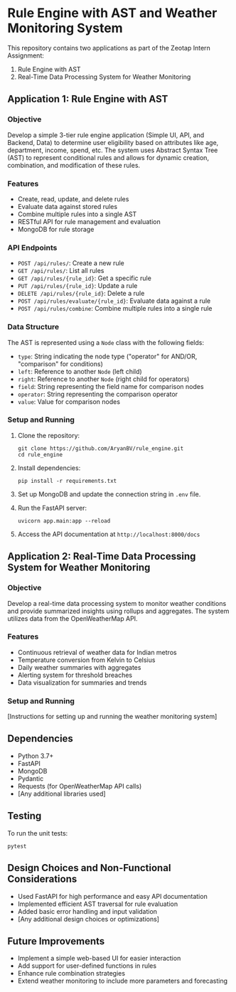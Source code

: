 # Rule Engine with AST and Weather Monitoring System

This repository contains two applications as part of the Zeotap Intern Assignment:
1. Rule Engine with AST
2. Real-Time Data Processing System for Weather Monitoring

## Application 1: Rule Engine with AST

### Objective
Develop a simple 3-tier rule engine application (Simple UI, API, and Backend, Data) to determine user eligibility based on attributes like age, department, income, spend, etc. The system uses Abstract Syntax Tree (AST) to represent conditional rules and allows for dynamic creation, combination, and modification of these rules.

### Features
- Create, read, update, and delete rules
- Evaluate data against stored rules
- Combine multiple rules into a single AST
- RESTful API for rule management and evaluation
- MongoDB for rule storage

### API Endpoints
- `POST /api/rules/`: Create a new rule
- `GET /api/rules/`: List all rules
- `GET /api/rules/{rule_id}`: Get a specific rule
- `PUT /api/rules/{rule_id}`: Update a rule
- `DELETE /api/rules/{rule_id}`: Delete a rule
- `POST /api/rules/evaluate/{rule_id}`: Evaluate data against a rule
- `POST /api/rules/combine`: Combine multiple rules into a single rule

### Data Structure
The AST is represented using a `Node` class with the following fields:
- `type`: String indicating the node type ("operator" for AND/OR, "comparison" for conditions)
- `left`: Reference to another `Node` (left child)
- `right`: Reference to another `Node` (right child for operators)
- `field`: String representing the field name for comparison nodes
- `operator`: String representing the comparison operator
- `value`: Value for comparison nodes

### Setup and Running
1. Clone the repository:
   ```
   git clone https://github.com/AryanBV/rule_engine.git
   cd rule_engine
   ```

2. Install dependencies:
   ```
   pip install -r requirements.txt
   ```

3. Set up MongoDB and update the connection string in `.env` file.

4. Run the FastAPI server:
   ```
   uvicorn app.main:app --reload
   ```

5. Access the API documentation at `http://localhost:8000/docs`

## Application 2: Real-Time Data Processing System for Weather Monitoring

### Objective
Develop a real-time data processing system to monitor weather conditions and provide summarized insights using rollups and aggregates. The system utilizes data from the OpenWeatherMap API.

### Features
- Continuous retrieval of weather data for Indian metros
- Temperature conversion from Kelvin to Celsius
- Daily weather summaries with aggregates
- Alerting system for threshold breaches
- Data visualization for summaries and trends

### Setup and Running
[Instructions for setting up and running the weather monitoring system]

## Dependencies
- Python 3.7+
- FastAPI
- MongoDB
- Pydantic
- Requests (for OpenWeatherMap API calls)
- [Any additional libraries used]

## Testing
To run the unit tests:
```
pytest
```

## Design Choices and Non-Functional Considerations
- Used FastAPI for high performance and easy API documentation
- Implemented efficient AST traversal for rule evaluation
- Added basic error handling and input validation
- [Any additional design choices or optimizations]

## Future Improvements
- Implement a simple web-based UI for easier interaction
- Add support for user-defined functions in rules
- Enhance rule combination strategies
- Extend weather monitoring to include more parameters and forecasting
